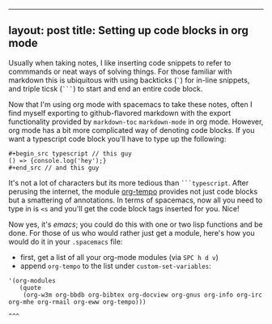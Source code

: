 
---
layout: post
title: Setting up code blocks in org mode
---

Usually when taking notes, I like inserting code snippets to refer to commmands or neat ways of solving things. For those familiar with markdown this is ubiquitous with using backticks (`` ` ``) for in-line snippets, and triple ticsk (`` ``` ``) to start and end an entire code block. 

Now that I'm using org mode with spacemacs to take these notes, often I find myself exporting to github-flavored markdown with the export functionality provided by `markdown-toc` `markdown-mode` in org mode. However, org mode has a bit more complicated way of denoting code blocks. If you want a typescript code block you'll have to type up the following: 

    #+begin_src typescript // this guy
    () => {console.log('hey');}
    #+end_src // and this guy

It's not a lot of characters but its more tedious than `` ```typescript ``. After perusing the internet, the module [org-tempo](https://orgmode.org/manual/Structure-Templates.html) provides not just code blocks but a smattering of annotations. In terms of spacemacs, now all you need to type in is `<s` and you'll get the code block tags inserted for you. Nice!

Now yes, it's _emacs_; you could do this with one or two lisp functions and be done. For those of us who would rather just get a module, here's how you would do it in your `.spacemacs` file: 

- first, get a list of all your org-mode modules (via `SPC h d v`)
- append `org-tempo` to the list under `custom-set-variables`: 

```
'(org-modules
   (quote
    (org-w3m org-bbdb org-bibtex org-docview org-gnus org-info org-irc org-mhe org-rmail org-eww org-tempo)))
                                                                                                  ^^^
```

